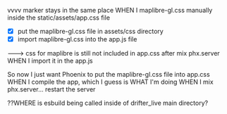 vvvv marker stays in the same place WHEN I maplibre-gl.css manually inside the static/assets/app.css file

* [x] put the maplibre-gl.css file in assets/css directory
* [x] import maplibre-gl.css into the app.js file

---> css for maplibre is still not included in app.css after mix phx.server WHEN I import it in the app.js

So now I just want Phoenix to put the maplibre-gl.css file into app.css WHEN I compile the app, which I guess is WHAT I'm doing WHEN I mix phx.server... restart the server

??WHERE is esbuild being called inside of drifter_live main directory?

